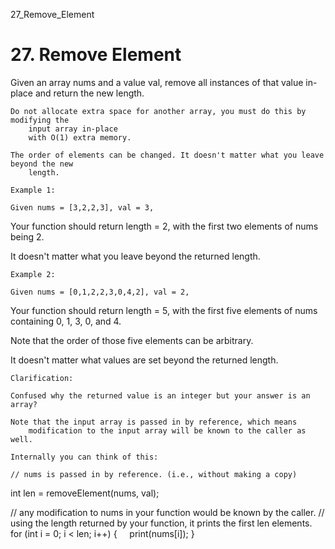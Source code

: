 27_Remove_Element
# 27. Remove Element

Given an array nums and a value val, remove all instances of that value in-place and return the new length.

    Do not allocate extra space for another array, you must do this by modifying the
        input array in-place
        with O(1) extra memory.

    The order of elements can be changed. It doesn't matter what you leave beyond the new
        length.

    Example 1:

    Given nums = [3,2,2,3], val = 3,

Your function should return length = 2, with the first two elements of nums being 2.

It doesn't matter what you leave beyond the returned length.

    Example 2:

    Given nums = [0,1,2,2,3,0,4,2], val = 2,

Your function should return length = 5, with the first five elements of nums containing 0, 1, 3, 0, and 4.

Note that the order of those five elements can be arbitrary.

It doesn't matter what values are set beyond the returned length.

    Clarification:

    Confused why the returned value is an integer but your answer is an array?

    Note that the input array is passed in by reference, which means
        modification to the input array will be known to the caller as well.

    Internally you can think of this:

    // nums is passed in by reference. (i.e., without making a copy)
int len = removeElement(nums, val);

// any modification to nums in your function would be known by the caller.
// using the length returned by your function, it prints the first len elements.
for (int i = 0; i < len; i++) {
    print(nums[i]);
}